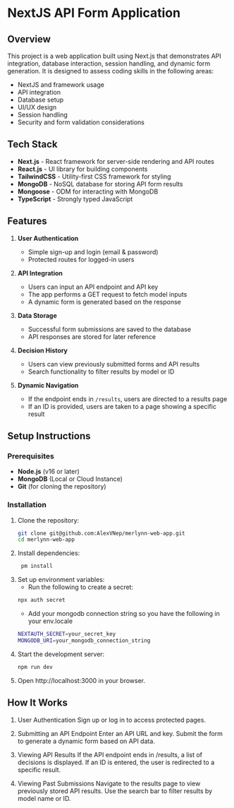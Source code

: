 # NextJS API Form Application

## Overview

This project is a web application built using Next.js that demonstrates API integration, database interaction, session handling, and dynamic form generation. It is designed to assess coding skills in the following areas:

- NextJS and framework usage
- API integration
- Database setup
- UI/UX design
- Session handling
- Security and form validation considerations

## Tech Stack

- **Next.js** - React framework for server-side rendering and API routes
- **React.js** - UI library for building components
- **TailwindCSS** - Utility-first CSS framework for styling
- **MongoDB** - NoSQL database for storing API form results
- **Mongoose** - ODM for interacting with MongoDB
- **TypeScript** - Strongly typed JavaScript

## Features

1. **User Authentication**

   - Simple sign-up and login (email & password)
   - Protected routes for logged-in users

2. **API Integration**

   - Users can input an API endpoint and API key
   - The app performs a GET request to fetch model inputs
   - A dynamic form is generated based on the response

3. **Data Storage**

   - Successful form submissions are saved to the database
   - API responses are stored for later reference

4. **Decision History**

   - Users can view previously submitted forms and API results
   - Search functionality to filter results by model or ID

5. **Dynamic Navigation**
   - If the endpoint ends in `/results`, users are directed to a results page
   - If an ID is provided, users are taken to a page showing a specific result

## Setup Instructions

### Prerequisites

- **Node.js** (v16 or later)
- **MongoDB** (Local or Cloud Instance)
- **Git** (for cloning the repository)

### Installation

1. Clone the repository:
   ```sh
   git clone git@github.com:AlexVNep/merlynn-web-app.git
   cd merlynn-web-app
   ```
2. Install dependencies:
   ```sh
    pm install
   ```
3. Set up environment variables:
   - Run the following to create a secret:
   ```sh
   npx auth secret
   ```
   - Add your mongodb connection string so you have the following in your env.locale
   ```sh
   NEXTAUTH_SECRET=your_secret_key
   MONGODB_URI=your_mongodb_connection_string
   ```
4. Start the development server:
   ```sh
   npm run dev
   ```
5. Open http://localhost:3000 in your browser.

## How It Works

1. User Authentication
   Sign up or log in to access protected pages.

2. Submitting an API Endpoint
   Enter an API URL and key.
   Submit the form to generate a dynamic form based on API data.

3. Viewing API Results
   If the API endpoint ends in /results, a list of decisions is displayed.
   If an ID is entered, the user is redirected to a specific result.

4. Viewing Past Submissions
   Navigate to the results page to view previously stored API results.
   Use the search bar to filter results by model name or ID.
